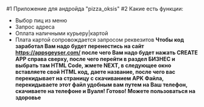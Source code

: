 #1 Приложение для андройда "pizza_oksis"
#2 Какие есть функции:
* Выбор пиц из меню
* Запрос адреса
* Оплата наличными курьеру|картой
* Плата картой сопровождается запросом реквезитов
__Чтобы код заработал Вам надо будет перенестись на сайт https://appsgeyser.com/ после чего Вам надо будет нажать CREATE APP справа сверху, после чего перейти в раздел БИЗНЕС и выбрать там HTML Code, жмете NEXT, в следующее окно вставляете свой HTML код, даете название, после чего вас перекидывает на страницу с скачиванием APK Файла, перекидываете этот файл удобным вам путем на Ваш телефон, скачиваете на телефоне и Вуаля! Готово! Можете пользоваться на здоровье__

